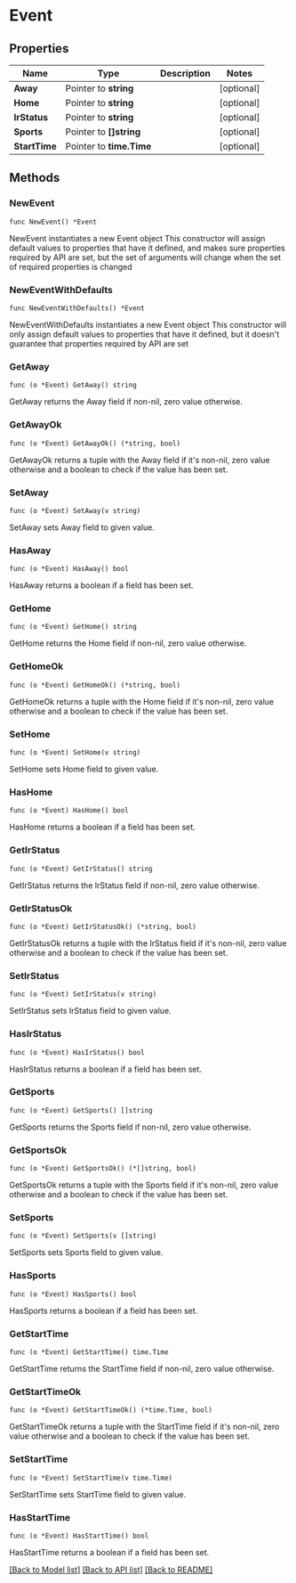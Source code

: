 # Event

## Properties

Name | Type | Description | Notes
------------ | ------------- | ------------- | -------------
**Away** | Pointer to **string** |  | [optional] 
**Home** | Pointer to **string** |  | [optional] 
**IrStatus** | Pointer to **string** |  | [optional] 
**Sports** | Pointer to **[]string** |  | [optional] 
**StartTime** | Pointer to **time.Time** |  | [optional] 

## Methods

### NewEvent

`func NewEvent() *Event`

NewEvent instantiates a new Event object
This constructor will assign default values to properties that have it defined,
and makes sure properties required by API are set, but the set of arguments
will change when the set of required properties is changed

### NewEventWithDefaults

`func NewEventWithDefaults() *Event`

NewEventWithDefaults instantiates a new Event object
This constructor will only assign default values to properties that have it defined,
but it doesn't guarantee that properties required by API are set

### GetAway

`func (o *Event) GetAway() string`

GetAway returns the Away field if non-nil, zero value otherwise.

### GetAwayOk

`func (o *Event) GetAwayOk() (*string, bool)`

GetAwayOk returns a tuple with the Away field if it's non-nil, zero value otherwise
and a boolean to check if the value has been set.

### SetAway

`func (o *Event) SetAway(v string)`

SetAway sets Away field to given value.

### HasAway

`func (o *Event) HasAway() bool`

HasAway returns a boolean if a field has been set.

### GetHome

`func (o *Event) GetHome() string`

GetHome returns the Home field if non-nil, zero value otherwise.

### GetHomeOk

`func (o *Event) GetHomeOk() (*string, bool)`

GetHomeOk returns a tuple with the Home field if it's non-nil, zero value otherwise
and a boolean to check if the value has been set.

### SetHome

`func (o *Event) SetHome(v string)`

SetHome sets Home field to given value.

### HasHome

`func (o *Event) HasHome() bool`

HasHome returns a boolean if a field has been set.

### GetIrStatus

`func (o *Event) GetIrStatus() string`

GetIrStatus returns the IrStatus field if non-nil, zero value otherwise.

### GetIrStatusOk

`func (o *Event) GetIrStatusOk() (*string, bool)`

GetIrStatusOk returns a tuple with the IrStatus field if it's non-nil, zero value otherwise
and a boolean to check if the value has been set.

### SetIrStatus

`func (o *Event) SetIrStatus(v string)`

SetIrStatus sets IrStatus field to given value.

### HasIrStatus

`func (o *Event) HasIrStatus() bool`

HasIrStatus returns a boolean if a field has been set.

### GetSports

`func (o *Event) GetSports() []string`

GetSports returns the Sports field if non-nil, zero value otherwise.

### GetSportsOk

`func (o *Event) GetSportsOk() (*[]string, bool)`

GetSportsOk returns a tuple with the Sports field if it's non-nil, zero value otherwise
and a boolean to check if the value has been set.

### SetSports

`func (o *Event) SetSports(v []string)`

SetSports sets Sports field to given value.

### HasSports

`func (o *Event) HasSports() bool`

HasSports returns a boolean if a field has been set.

### GetStartTime

`func (o *Event) GetStartTime() time.Time`

GetStartTime returns the StartTime field if non-nil, zero value otherwise.

### GetStartTimeOk

`func (o *Event) GetStartTimeOk() (*time.Time, bool)`

GetStartTimeOk returns a tuple with the StartTime field if it's non-nil, zero value otherwise
and a boolean to check if the value has been set.

### SetStartTime

`func (o *Event) SetStartTime(v time.Time)`

SetStartTime sets StartTime field to given value.

### HasStartTime

`func (o *Event) HasStartTime() bool`

HasStartTime returns a boolean if a field has been set.


[[Back to Model list]](../README.md#documentation-for-models) [[Back to API list]](../README.md#documentation-for-api-endpoints) [[Back to README]](../README.md)


